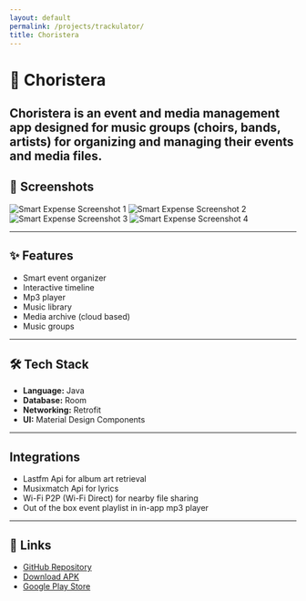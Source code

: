 ```yaml
---
layout: default
permalink: /projects/trackulator/
title: Choristera
---
```


# 📱 Choristera

Choristera is an event and media management app designed for music groups (choirs, bands, artists) for organizing and managing their events and media files.
---

## 📸 Screenshots

<div class="screenshot-gallery">
  <img src="{{ site.baseurl }}/assets/images/choristera_img1.jpg" alt="Smart Expense Screenshot 1">
  <img src="{{ site.baseurl }}/assets/images/choristera_img2.jpg" alt="Smart Expense Screenshot 2">
  <img src="{{ site.baseurl }}/assets/images/choristera_img3.jpg" alt="Smart Expense Screenshot 3">
  <img src="{{ site.baseurl }}/assets/images/choristera_img4.jpg" alt="Smart Expense Screenshot 4">
</div>

---

## ✨ Features
- Smart event organizer
- Interactive timeline
- Mp3 player
- Music library
- Media archive (cloud based)
- Music groups

---

## 🛠 Tech Stack
- **Language:** Java
- **Database:** Room
- **Networking:** Retrofit
- **UI:** Material Design Components

---

## Integrations
- Lastfm Api for album art retrieval
- Musixmatch Api for lyrics 
- Wi-Fi P2P (Wi-Fi Direct) for nearby file sharing
- Out of the box event playlist in in-app mp3 player

---

## 🔗 Links
- [GitHub Repository](https://github.com/YourUsername/smart-expense-tracker)
- [Download APK](https://your-apk-link.com)
- [Google Play Store](https://play.google.com/your-app-link)
